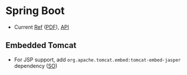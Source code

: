 # Spring Boot

* Current [Ref](http://docs.spring.io/spring-boot/docs/current/reference/htmlsingle/)
          ([PDF](http://docs.spring.io/spring-boot/docs/current/reference/pdf/spring-boot-reference.pdf)),
          [API](http://docs.spring.io/spring-boot/docs/current/api/index.html)

## Embedded Tomcat

* For JSP support, add `org.apache.tomcat.embed:tomcat-embed-jasper` dependency ([SO](http://stackoverflow.com/a/20602011/125246))
